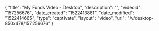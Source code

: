 {
    "title": "My Funds Video - Desktop",
    "description": "",
    "videoid": "157256676",
    "date_created": "1522413881",
    "date_modified": "1522414665",
    "type": "captivate",
    "layout": "video",
    "url": "\/v\/desktop-850x478\/157256676"
}